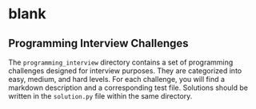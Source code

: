 # blank

## Programming Interview Challenges
The `programming_interview` directory contains a set of programming challenges designed for interview purposes. They are categorized into easy, medium, and hard levels. For each challenge, you will find a markdown description and a corresponding test file. Solutions should be written in the `solution.py` file within the same directory.